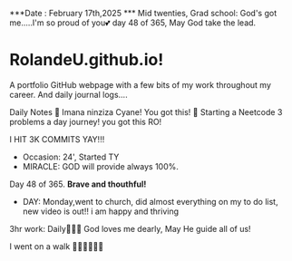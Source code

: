 ***Date : February 17th,2025 *** Mid twenties, Grad school: God's got me.....I'm so proud of you💕 day 48 of 365, May God take the lead.
# RolandeU.github.io!

A portfolio GitHub webpage with a few bits of my work throughout my career. And daily journal logs....


Daily Notes
💚 Imana ninziza Cyane! You got this!
💚 Starting a Neetcode 3 problems a day journey! you got this RO!

I HIT 3K COMMITS YAY!!!

- Occasion: 24', Started TY 
- MIRACLE: GOD will provide always 100%.

Day 48 of 365. **Brave and thouthful!** 
- DAY: Monday,went to church, did almost everything on my to do list, new video is out!! i am happy and thriving

3hr work: Daily💚💚💚
God loves me dearly, May He guide all of  us!


I went on a walk 💚💚💚💚💚💚
